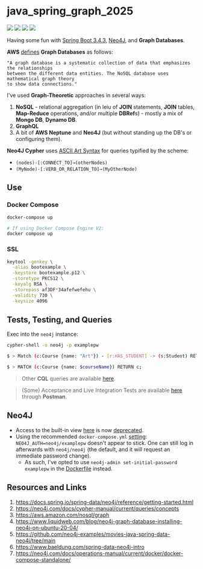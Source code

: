 # java_spring_graph_2025

[![](https://img.shields.io/badge/Spring%20Boot-3.4.3-green.svg)](https://spring.io/projects/spring-boot)
[![](https://img.shields.io/badge/Neo4J-5-blue.svg)](https://neo4j.com)
[![](https://img.shields.io/badge/Maven-3.8.6-white.svg)](https://maven.apache.org/download.cgi)
[![](https://img.shields.io/badge/Docker-blue.svg)](https://www.docker.com/) 

Having some fun with [Spring Boot 3.4.3](https://spring.io/projects/spring-boot), [Neo4J](https://neo4j.com/product/cypher-graph-query-language/), and **Graph Databases**.

**AWS** [defines](https://aws.amazon.com/nosql/graph/) **Graph Databases** as follows:

    "A graph database is a systematic collection of data that emphasizes the relationships 
    between the different data entities. The NoSQL database uses mathematical graph theory 
    to show data connections."

I've used **Graph-Theoretic** approaches in several ways:

1. **NoSQL** - relational aggregation (in leiu of **JOIN** statements, **JOIN** tables, **Map-Reduce** operations, and/or multiple **DBRef**s) - mostly a mix of **Mongo DB**, **Dynamo DB**.
2. **GraphQL**
3. A bit of **AWS Neptune** and **Neo4J** (but without standing up the DB's or configuring them).

**Neo4J Cypher** uses [ASCII Art Syntax](https://neo4j.com/docs/cypher-manual/5/introduction/cypher-overview/) for queries typified by the scheme: 
* `(nodes)-[:CONNECT_TO]→(otherNodes)`
* `(MyNode)-[:VERB_OR_RELATION_TO]→(MyOtherNode)`

## Use

### Docker Compose

```bash
docker-compose up

# If using Docker Compose Engine V2:
docker compose up
```

### SSL

```bash
keytool -genkey \
  -alias bootexample \
  -keystore bootexample.p12 \
  -storetype PKCS12 \
  -keyalg RSA \
  -storepass af3DF*34afefwefehu \
  -validity 730 \
  -keysize 4096
```

## Tests, Testing, and Queries

Exec into the `neo4j` instance:
```bash
cypher-shell -u neo4j -p examplepw

$ > Match (c:Course {name: "Art"}) - [r:HAS_STUDENT] -> (s:Student) RETURN c, collect(r), collect(s);

$ > MATCH (c:Course {name: $courseName}) RETURN c;
```

> Other **CQL** queries are available [here](./neo4j/init.cql).

> (Some) Acceptance and Live Integration Tests are available [here](./_acceptance/Java%20Spring%20Graph.postman_collection.json) through **Postman**.

## Neo4J

* Access to the built-in view [here](http://localhost:7474/db/data/) is now [deprecated](https://stackoverflow.com/questions/76221610/http-localhost7474-db-data-returns-a-404-after-login).
* Using the recommended `docker-compose.yml` [setting](https://neo4j.com/docs/operations-manual/current/docker/docker-compose-standalone/): `NEO4J_AUTH=neo4j/examplepw` doesn't appear to stick. One can still log in afterwards with `neo4j/neo4j` (the default, and it will request an immediate password change). 
  * As such, I've opted to use `neo4j-admin set-initial-password examplepw` in the [Dockerfile](./neo4j/dockerfile) instead.

## Resources and Links

1. https://docs.spring.io/spring-data/neo4j/reference/getting-started.html
2. https://neo4j.com/docs/cypher-manual/current/queries/concepts
3. https://aws.amazon.com/nosql/graph
4. https://www.liquidweb.com/blog/neo4j-graph-database-installing-neo4j-on-ubuntu-20-04/
5. https://github.com/neo4j-examples/movies-java-spring-data-neo4j/tree/main
6. https://www.baeldung.com/spring-data-neo4j-intro
7. https://neo4j.com/docs/operations-manual/current/docker/docker-compose-standalone/